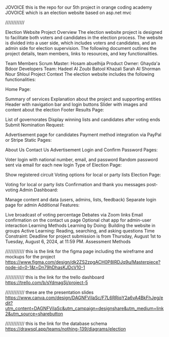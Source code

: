 JOVOICE
this is the repo for our 5th project in orange coding academy JOVOICE which is an election website based on asp.net mvc

////////////

Election Website Project Overview The election website project is designed to facilitate both voters and candidates in the election process. The website is divided into a user side, which includes voters and candidates, and an admin side for election supervision. The following document outlines the project details, team members, links to resources, and key functionalities.

Team Members Scrum Master: Hosam abuelhija Product Owner: Ghayda'a Bdoor Developers Team: Hadeel Al Zoubi Batool Khazali Sarah Al Shorman Nour Shloul Project Context The election website includes the following functionalities:

Home Page:

Summary of services Explanation about the project and supporting entities Header with navigation bar and login buttons Slider with images and content about the election Footer Results Page:

List of governorates Display winning lists and candidates after voting ends Submit Nomination Request:

Advertisement page for candidates Payment method integration via PayPal or Stripe Static Pages:

About Us Contact Us Advertisement Login and Confirm Password Pages:

Voter login with national number, email, and password Random password sent via email for each new login Type of Election Page:

Show registered circuit Voting options for local or party lists Election Page:

Voting for local or party lists Confirmation and thank you messages post-voting Admin Dashboard:

Manage content and data (users, admins, lists, feedback) Separate login page for admin Additional Features:

Live broadcast of voting percentage Debates via Zoom links Email confirmation on the contact us page Optional chat app for admin-user interaction Learning Methods Learning by Doing: Building the website in groups Active Learning: Reading, searching, and asking questions Time Constraint: Deadline for project submission is from Thursday, August 1st to Tuesday, August 6, 2024, at 11:59 PM. Assessment Methods

//////////// this is the link for the figma page including the wireframe and mockups for the project https://www.figma.com/design/dk2ZS2zpgACH0P8IRDJq9u/Masterpiece?node-id=0-1&t=Dn79hDhasKJDcV10-1

//////////// this is the link for the trello dashboard https://trello.com/b/sYdmagSj/project-5

//////////// these are the presentation slides https://www.canva.com/design/DAGNFVilaSc/F7L6RRiqY2a6vA4BkFhJeg/edit?utm_content=DAGNFVilaSc&utm_campaign=designshare&utm_medium=link2&utm_source=sharebutton

//////////// this is the link for the database schema https://drawsql.app/teams/nothing-139/diagrams/election
